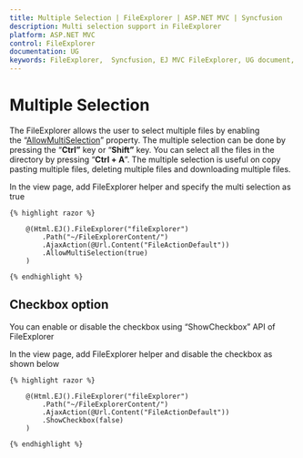 ```yaml
---
title: Multiple Selection | FileExplorer | ASP.NET MVC | Syncfusion
description: Multi selection support in FileExplorer
platform: ASP.NET MVC
control: FileExplorer
documentation: UG
keywords: FileExplorer,  Syncfusion, EJ MVC FileExplorer, UG document, Multiple selection
---
```

# Multiple Selection

The FileExplorer allows the user to select multiple files by enabling the “[AllowMultiSelection](http://help.syncfusion.com/js/api/ejfileexplorer#members:allowmultiselection)” property. The multiple selection can be done by pressing the “**Ctrl”** key or “**Shift”** key. You can select all the files in the directory by pressing “**Ctrl + A**”. The multiple selection is useful on copy pasting multiple files, deleting multiple files and downloading multiple files.

In the view page, add FileExplorer helper and specify the multi selection as true
    
    {% highlight razor %}
    
        @(Html.EJ().FileExplorer("fileExplorer")
            .Path("~/FileExplorerContent/")
            .AjaxAction(@Url.Content("FileActionDefault"))        
            .AllowMultiSelection(true)
        )
        
    {% endhighlight %}
    
## Checkbox option

You can enable or disable the checkbox using “ShowCheckbox” API of FileExplorer

In the view page, add FileExplorer helper and disable the checkbox as shown below

    {% highlight razor %}
    
        @(Html.EJ().FileExplorer("fileExplorer")
            .Path("~/FileExplorerContent/")
            .AjaxAction(@Url.Content("FileActionDefault"))        
            .ShowCheckbox(false)
        )
        
    {% endhighlight %}

